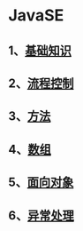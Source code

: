 # JavaSE

## 1、[基础知识](/java/javaSE/basics.md)

## 2、[流程控制](/java/javaSE/process-control.md)

## 3、[方法](/java/javaSE/methods.md)

## 4、[数组](/java/javaSE/array.md)

## 5、[面向对象](/java/javaSE/object-oriented.md)

## 6、[异常处理](/java/javaSE/abnormal.md)
